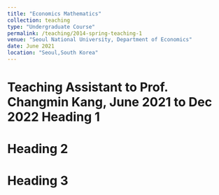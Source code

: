 ```yaml
---
title: "Economics Mathematics"
collection: teaching
type: "Undergraduate Course"
permalink: /teaching/2014-spring-teaching-1
venue: "Seoul National University, Department of Economics"
date: June 2021
location: "Seoul,South Korea"
---
```


Teaching Assistant to Prof. Changmin Kang, June 2021 to Dec 2022
Heading 1
======

Heading 2
======

Heading 3
======
